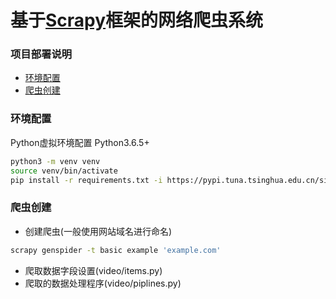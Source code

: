 基于[Scrapy](https://scrapy.org/ "scrapy官网")框架的网络爬虫系统
===


### 项目部署说明
- [环境配置](#环境配置)
- [爬虫创建](#爬虫创建)


### 环境配置
Python虚拟环境配置
Python3.6.5+
```Bash
python3 -m venv venv
source venv/bin/activate
pip install -r requirements.txt -i https://pypi.tuna.tsinghua.edu.cn/simple
```


### 爬虫创建
- 创建爬虫(一般使用网站域名进行命名)
```Bash
scrapy genspider -t basic example 'example.com'
```
- 爬取数据字段设置(video/items.py)
- 爬取的数据处理程序(video/piplines.py)
